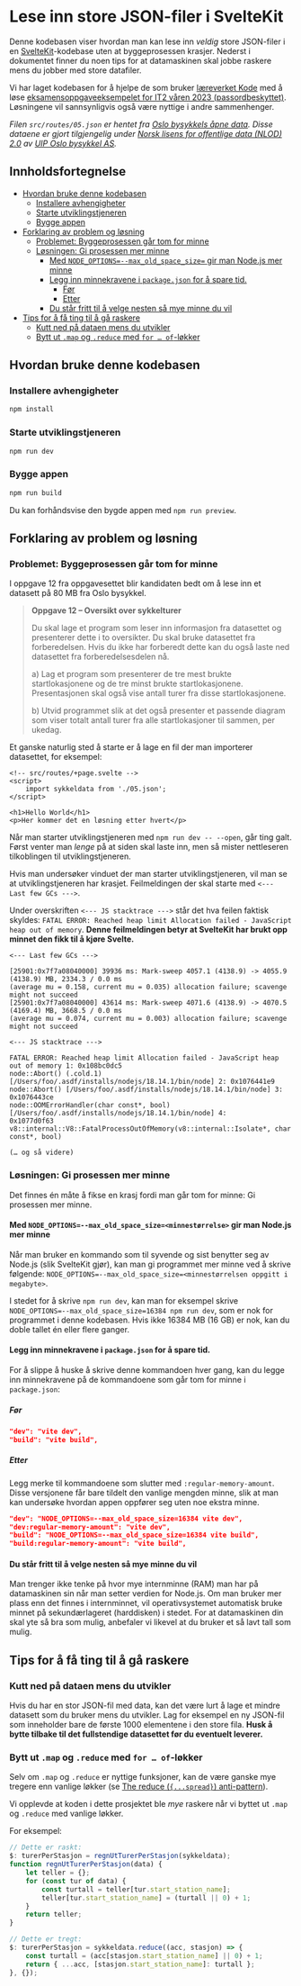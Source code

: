 # Lese inn store JSON-filer i SvelteKit

Denne kodebasen viser hvordan man kan lese inn <em>veldig</em> store JSON-filer i en [SvelteKit](https://kit.svelte.dev/)-kodebase uten at byggeprosessen krasjer.
Nederst i dokumentet finner du noen tips for at datamaskinen skal jobbe raskere mens du jobber med store datafiler.

Vi har laget kodebasen for å hjelpe de som bruker [læreverket Kode](https://kode.cappelendamm.no) med å løse [eksamensoppgaveeksempelet for IT2 våren 2023 (passordbeskyttet)](https://kandidat.udir.no/epsmateriell/eksempeloppgave?navn=rea3049-div+informasjonsteknologi+2&fagkode=rea3049-div&malform=nb-no).
Løsningene vil sannsynligvis også være nyttige i andre sammenhenger.

<i>Filen `src/routes/05.json` er hentet fra [Oslo bysykkels åpne data](https://oslobysykkel.no/apne-data). Disse dataene er gjort tilgjengelig under [Norsk lisens for offentlige data (NLOD) 2.0](https://data.norge.no/nlod/no/2.0) av [UIP Oslo bysykkel AS](https://oslobysykkel.no/om).</i>

## Innholdsfortegnelse

- [Hvordan bruke denne kodebasen](#hvordan-bruke-denne-kodebasen)
  - [Installere avhengigheter](#installere-avhengigheter)
  - [Starte utviklingstjeneren](#starte-utviklingstjeneren)
  - [Bygge appen](#bygge-appen)
- [Forklaring av problem og løsning](#forklaring-av-problem-og-løsning)
  - [Problemet: Byggeprosessen går tom for minne](#problemet-byggeprosessen-går-tom-for-minne)
  - [Løsningen: Gi prosessen mer minne](#løsningen-gi-prosessen-mer-minne)
    - [Med `NODE_OPTIONS=--max_old_space_size=` gir man Node.js mer minne](#med-node_options--max_old_space_sizeminnestørrelse-gir-man-nodejs-mer-minne)
    - [Legg inn minnekravene i `package.json` for å spare tid.](#legg-inn-minnekravene-i-packagejson-for-å-spare-tid)
      - [Før](#før)
      - [Etter](#etter)
    - [Du står fritt til å velge nesten så mye minne du vil](#du-står-fritt-til-å-velge-nesten-så-mye-minne-du-vil)
- [Tips for å få ting til å gå raskere](#tips-for-å-få-ting-til-å-gå-raskere)
  - [Kutt ned på dataen mens du utvikler](#kutt-ned-på-dataen-mens-du-utvikler)
  - [Bytt ut `.map` og `.reduce` med `for … of`-løkker](#bytt-ut-map-og-reduce-med-for--of-løkker)

## Hvordan bruke denne kodebasen

### Installere avhengigheter

```bash
npm install
```

### Starte utviklingstjeneren

```bash
npm run dev
```

### Bygge appen

```bash
npm run build
```

Du kan forhåndsvise den bygde appen med `npm run preview`.

## Forklaring av problem og løsning

### Problemet: Byggeprosessen går tom for minne

I oppgave 12 fra oppgavesettet blir kandidaten bedt om å lese inn et datasett på 80 MB fra Oslo
bysykkel.

> <strong>Oppgave 12 – Oversikt over sykkelturer</strong>
>
> Du skal lage et program som leser inn informasjon fra datasettet og presenterer dette i to
> oversikter. Du skal bruke datasettet fra forberedelsen. Hvis du ikke har forberedt dette kan du
> også laste ned datasettet fra forberedelsesdelen nå.
>
> a) Lag et program som presenterer de tre mest brukte startlokasjonene og de tre minst brukte
> startlokasjonene. Presentasjonen skal også vise antall turer fra disse startlokasjonene.
>
> b) Utvid programmet slik at det også presenter et passende diagram som viser totalt antall turer
> fra alle startlokasjoner til sammen, per ukedag.

Et ganske naturlig sted å starte er å lage en fil der man importerer datasettet, for eksempel:

```sveltehtml
<!-- src/routes/+page.svelte -->
<script>
	import sykkeldata from './05.json';
</script>

<h1>Hello World</h1>
<p>Her kommer det en løsning etter hvert</p>
```

Når man starter utviklingstjeneren med `npm run dev -- --open`, går ting galt. Først venter man <em>lenge</em> på at siden skal laste inn, men så mister nettleseren tilkoblingen til utviklingstjeneren.

Hvis man undersøker vinduet der man starter utviklingstjeneren, vil man se at utviklingstjeneren har krasjet. Feilmeldingen der skal starte med `<--- Last few GCs --->`.

Under overskriften `<--- JS stacktrace --->` står det hva feilen faktisk skyldes: `FATAL ERROR: Reached heap limit Allocation failed - JavaScript heap out of memory`.
<strong>Denne feilmeldingen betyr at SvelteKit har brukt opp minnet den fikk til å kjøre Svelte.</strong>

```
<--- Last few GCs --->

[25901:0x7f7a08040000] 39936 ms: Mark-sweep 4057.1 (4138.9) -> 4055.9 (4138.9) MB, 2334.3 / 0.0 ms
(average mu = 0.158, current mu = 0.035) allocation failure; scavenge might not succeed
[25901:0x7f7a08040000] 43614 ms: Mark-sweep 4071.6 (4138.9) -> 4070.5 (4169.4) MB, 3668.5 / 0.0 ms
(average mu = 0.074, current mu = 0.003) allocation failure; scavenge might not succeed

<--- JS stacktrace --->

FATAL ERROR: Reached heap limit Allocation failed - JavaScript heap out of memory 1: 0x108bc0dc5
node::Abort() (.cold.1) [/Users/foo/.asdf/installs/nodejs/18.14.1/bin/node] 2: 0x1076441e9
node::Abort() [/Users/foo/.asdf/installs/nodejs/18.14.1/bin/node] 3: 0x1076443ce
node::OOMErrorHandler(char const*, bool) [/Users/foo/.asdf/installs/nodejs/18.14.1/bin/node] 4:
0x1077d0f63 v8::internal::V8::FatalProcessOutOfMemory(v8::internal::Isolate*, char const*, bool)

(… og så videre)
```

### Løsningen: Gi prosessen mer minne

Det finnes én måte å fikse en krasj fordi man går tom for minne:
Gi prosessen mer minne.

#### Med `NODE_OPTIONS=--max_old_space_size=<minnestørrelse>` gir man Node.js mer minne

Når man bruker en kommando som til syvende og sist benytter seg av Node.js (slik SvelteKit gjør), kan man gi programmet mer minne ved å skrive følgende: `NODE_OPTIONS=--max_old_space_size=<minnestørrelsen oppgitt i megabyte>`.

I stedet for å skrive `npm run dev`, kan man for eksempel skrive `NODE_OPTIONS=--max_old_space_size=16384 npm run dev`, som er nok for programmet i denne kodebasen.
Hvis ikke 16384 MB (16 GB) er nok, kan du doble tallet én eller flere ganger.

#### Legg inn minnekravene i `package.json` for å spare tid.

For å slippe å huske å skrive denne kommandoen hver gang, kan du legge inn minnekravene på de kommandoene som går tom for minne i `package.json`:

##### Før

```json
"dev": "vite dev",
"build": "vite build",
```

##### Etter

Legg merke til kommandoene som slutter med `:regular-memory-amount`.
Disse versjonene får bare tildelt den vanlige mengden minne, slik at man kan undersøke hvordan appen oppfører seg uten noe ekstra minne.

```json
"dev": "NODE_OPTIONS=--max_old_space_size=16384 vite dev",
"dev:regular-memory-amount": "vite dev",
"build": "NODE_OPTIONS=--max_old_space_size=16384 vite build",
"build:regular-memory-amount": "vite build",
```

#### Du står fritt til å velge nesten så mye minne du vil

Man trenger ikke tenke på hvor mye internminne (RAM) man har på datamaskinen sin når man setter verdien for Node.js.
Om man bruker mer plass enn det finnes i internminnet, vil operativsystemet automatisk bruke minnet på sekundærlageret (harddisken) i stedet.
For at datamaskinen din skal yte så bra som mulig, anbefaler vi likevel at du bruker et så lavt tall som mulig.

## Tips for å få ting til å gå raskere

### Kutt ned på dataen mens du utvikler

Hvis du har en stor JSON-fil med data, kan det være lurt å lage et mindre datasett som du bruker mens du utvikler.
Lag for eksempel en ny JSON-fil som inneholder bare de første 1000 elementene i den store fila.
<strong>Husk å bytte tilbake til det fullstendige datasettet før du eventuelt leverer.</strong>

### Bytt ut `.map` og `.reduce` med `for … of`-løkker

Selv om `.map` og `.reduce` er nyttige funksjoner, kan de være ganske mye tregere enn vanlige løkker (se [The reduce (`{...spread}`) anti-pattern](https://www.richsnapp.com/article/2019/06-09-reduce-spread-anti-pattern)).

Vi opplevde at koden i dette prosjektet ble <em>mye</em> raskere når vi byttet ut `.map` og `.reduce` med vanlige løkker.

For eksempel:

```js
// Dette er raskt:
$: turerPerStasjon = regnUtTurerPerStasjon(sykkeldata);
function regnUtTurerPerStasjon(data) {
	let teller = {};
	for (const tur of data) {
		const turtall = teller[tur.start_station_name];
		teller[tur.start_station_name] = (turtall || 0) + 1;
	}
	return teller;
}

// Dette er tregt:
$: turerPerStasjon = sykkeldata.reduce((acc, stasjon) => {
	const turtall = (acc[stasjon.start_station_name] || 0) + 1;
	return { ...acc, [stasjon.start_station_name]: turtall };
}, {});
```
